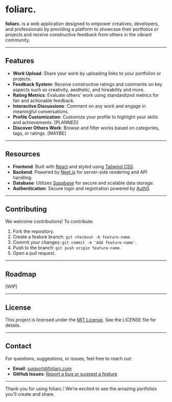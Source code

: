 # foliarc.

**foliarc.** is a web application designed to empower creatives, developers, and professionals by providing a platform to showcase their portfolios or projects and receive constructive feedback from others in the vibrant community.

---

## Features

- **Work Upload**: Share your work by uploading links to your portfolios or projects.
- **Feedback System**: Receive constructive ratings and comments on key aspects such as creativity, aesthetic, and hireability and more.
- **Rating Metrics**: Evaluate others' work using standardized metrics for fair and actionable feedback.
- **Interactive Discussions**: Comment on any work and engage in meaningful conversations.
- **Profile Customization**: Customize your profile to highlight your skills and achievements. [PLANNED]
- **Discover Others Work**: Browse and filter works based on categories, tags, or ratings. [MAYBE]

---

## Resources

- **Frontend**: Built with [React](https://reactjs.org/) and styled using [Tailwind CSS](https://tailwindcss.com/).
- **Backend**: Powered by [Next.js](https://nextjs.org/) for server-side rendering and API handling.
- **Database**: Utilizes [Supabase](https://www.supabase.org/) for secure and scalable data storage.
- **Authentication**: Secure login and registration powered by [Auth0](https://auth0.com/).

---

## Contributing

We welcome contributions! To contribute:

1. Fork the repository.
2. Create a feature branch: `git checkout -b feature-name`.
3. Commit your changes: `git commit -m 'Add feature-name'`.
4. Push to the branch: `git push origin feature-name`.
5. Open a pull request.

---

## Roadmap

[WIP]

---

## License

This project is licensed under the [MIT License](https://opensource.org/licenses/MIT). See the LICENSE file for details.

---

## Contact

For questions, suggestions, or issues, feel free to reach out:

- **Email**: support@foliarc.com
- **GitHub Issues**: [Report a bug or suggest a feature](https://github.com/yourusername/foliarc./issues)

---

Thank you for using foliarc.! We’re excited to see the amazing portfolios you’ll create and share.

